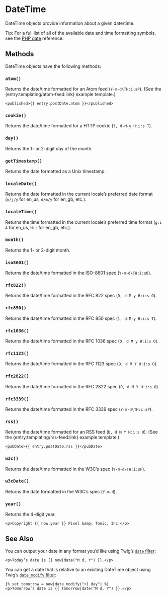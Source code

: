# DateTime

DateTime objects provide information about a given date/time.

Tip: For a full list of all of the available date and time formatting symbols, see the [PHP date](http://php.net/manual/en/function.date.php) reference.

## Methods

DateTime objects have the following methods:

### `atom()`

Returns the date/time formatted for an Atom feed (`Y-m-d\TH:i:sP`). (See the {entry:templating/atom-feed:link} example template.)

```twig
<published>{{ entry.postDate.atom }}</published>
```

### `cookie()`

Returns the date/time formatted for a HTTP cookie (`l, d-M-y H:i:s T`).

### `day()`

Returns the 1- or 2-digit day of the month.

### `getTimestamp()`

Returns the date formatted as a Unix timestamp.

### `localeDate()`

Returns the date formatted in the current locale’s preferred date format (`n/j/y` for en_us, `d/m/y` for en\_gb, etc.).

### `localeTime()`

Returns the time formatted in the current locale’s preferred time format (`g:i A` for en_us, `H:i` for en\_gb, etc.).

### `month()`

Returns the 1- or 2-digit month.

### `iso8601()`

Returns the date/time formatted in the ISO-8601 spec (`Y-m-d\TH:i:sO`).

### `rfc822()`

Returns the date/time formatted in the RFC 822 spec (`D, d M y H:i:s O`).

### `rfc850()`

Returns the date/time formatted in the RFC 850 spec (`l, d-M-y H:i:s T`).

### `rfc1036()`

Returns the date/time formatted in the RFC 1036 spec (`D, d M y H:i:s O`).

### `rfc1123()`

Returns the date/time formatted in the RFC 1123 spec (`D, d M Y H:i:s O`).

### `rfc2822()`

Returns the date/time formatted in the RFC 2822 spec (`D, d M Y H:i:s O`).

### `rfc3339()`

Returns the date/time formatted in the RFC 3339 spec (`Y-m-d\TH:i:sP`).

### `rss()`

Returns the date/time formatted for an RSS feed (`D, d M Y H:i:s O`). (See the {entry:templating/rss-feed:link} example template.)

```twig
<pubDate>{{ entry.postDate.rss }}</pubDate>
```

### `w3c()`

Returns the date/time formatted in the W3C’s spec (`Y-m-d\TH:i:sP`).

### `w3cDate()`

Returns the date formatted in the W3C’s spec (`Y-m-d`).

### `year()`

Returns the 4-digit year.

```twig
<p>Copyright {{ now.year }} Pixel &amp; Tonic, Inc.</p>
```


## See Also

You can output your date in any format you’d like using Twig’s [`date` filter](http://twig.sensiolabs.org/doc/filters/date.html):

```twig
<p>Today’s date is {{ now|date("M d, Y") }}.</p>
```

You can get a date that is relative to an existing DateTime object using Twig’s [`date_modify` filter](http://twig.sensiolabs.org/doc/filters/date_modify.html):

```twig
{% set tomorrow = now|date_modify("+1 day") %}
<p>Tomorrow’s date is {{ tomorrow|date("M d, Y") }}.</p>
```